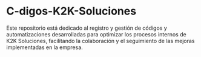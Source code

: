 # C-digos-K2K-Soluciones
Este repositorio está dedicado al registro y gestión de códigos y automatizaciones desarrolladas para optimizar los procesos internos de K2K Soluciones, facilitando la colaboración y el seguimiento de las mejoras implementadas en la empresa.
